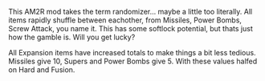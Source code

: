 This AM2R mod takes the term randomizer... maybe a little too literally.
All items rapidly shuffle between eachother, from Missiles, Power Bombs, Screw Attack, you name it. This has some softlock potential, but thats just how the gamble is. Will you get lucky?

All Expansion items have increased totals to make things a bit less tedious. Missiles give 10, Supers and Power Bombs give 5. With these values halfed on Hard and Fusion.
